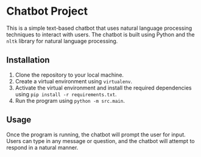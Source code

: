 # Chatbot Project

This is a simple text-based chatbot that uses natural language processing techniques to interact with users. The chatbot is built using Python and the `nltk` library for natural language processing.

## Installation

1. Clone the repository to your local machine.
2. Create a virtual environment using `virtualenv`.
3. Activate the virtual environment and install the required dependencies using `pip install -r requirements.txt`.
4. Run the program using `python -m src.main`.

## Usage

Once the program is running, the chatbot will prompt the user for input. Users can type in any message or question, and the chatbot will attempt to respond in a natural manner.
